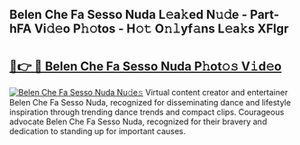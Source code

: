 ## Belen Che Fa Sesso Nuda L𝚎a𝚔ed N𝚞𝚍e - Part-hFA Vi𝚍𝚎o P𝚑𝚘tos - H𝚘𝚝 O𝚗𝚕yf𝚊ns L𝚎a𝚔s XFlgr

# <h2><a href="http://kf9cm3.oniu.top/?m=Belen+Che+Fa+Sesso+Nuda">🔗👉 🔴 Belen Che Fa Sesso Nuda P𝚑ot𝚘𝚜 V𝚒d𝚎o</a></h2>

[![Belen Che Fa Sesso Nuda Nu𝚍e𝚜](https://i.imgur.com/0qMVB7G.gif)](http://kf9cm3.oniu.top/?m=Belen+Che+Fa+Sesso+Nuda)
Virtual content creator and entertainer Belen Che Fa Sesso Nuda, recognized for disseminating dance and lifestyle inspiration through trending dance trends and compact clips. Courageous advocate Belen Che Fa Sesso Nuda, recognized for their bravery and dedication to standing up for important causes.  
